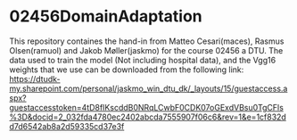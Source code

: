 # 02456DomainAdaptation
This repository containes the hand-in from Matteo Cesari(maces), Rasmus Olsen(ramuol) and Jakob Møller(jaskmo) for the course 02456 a DTU.
The data used to train the model (Not including hospital data), and the Vgg16 weights that we use can be downloaded from the following link:
https://dtudk-my.sharepoint.com/personal/jaskmo_win_dtu_dk/_layouts/15/guestaccess.aspx?guestaccesstoken=4tD8fIKscddB0NRqLCwbF0CDK07oGExdVBsu0TgCFls%3D&docid=2_032fda4780ec2402abcda7555907f06c6&rev=1&e=1cf832dd7d6542ab8a2d59335cd37e3f
